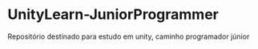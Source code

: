 # UnityLearn-JuniorProgrammer
 Repositório destinado para estudo em unity, caminho programador júnior
